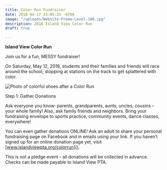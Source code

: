 ```yaml
---
title: Color Run Fundraiser
date: 2018-04-17 23:05:23 -0700
image: "/uploads/Website-Promo-Level-100.jpg"
description: 2018 Island View Color Run
draft: true

---
```

**Island View Color Run**

Join us for a fun, MESSY fundraiser! 

On Saturday, May 12, 2018, students and their families and friends will race around the school, stopping at stations on the track to get splattered with color. 

![Photo of colorful shoes after a Color Run](/uploads/Shoes-400.jpg "We promise it will be MESSY!")

Step 1: Gather Donations

Ask everyone you know: parents, grandparents, aunts, uncles, cousins – your whole family! Also, ask family friends and neighbors. Bring your fundraising envelope to sports practice, community events, dance classes, everywhere!

You can even gather donations ONLINE! Ask an adult to share your personal fundraising page on Facebook and in emails using your link. If you haven’t signed up for an online donation page yet, visit [www.islandviewpta.org/colorrun]().

This is not a pledge event - all donations will be collected in advance. Checks can be made payable to Island View PTA.